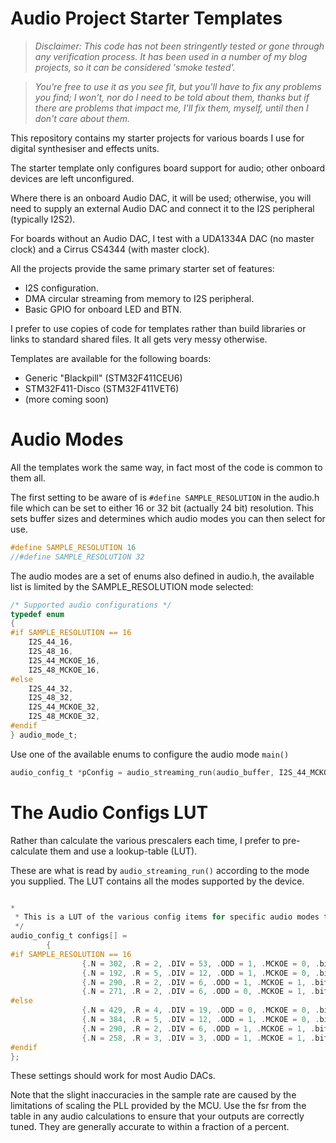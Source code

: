 # Audio Project Starter Templates

> <i>Disclaimer: This code has not been stringently tested or gone through any verification process.  It has been used in a number of my blog projects, so it can be considered 'smoke tested'.  

>You're free to use it as you see fit, but you'll have to fix any problems you find; I won't, nor do I need to be told about them, thanks but if there are problems that impact me, I'll fix them, myself, until then I don't care about them. </i>

This repository contains my starter projects for various boards I use for digital synthesiser and effects units.

The starter template only configures board support for audio; other onboard devices are left unconfigured.

Where there is an onboard Audio DAC, it will be used; otherwise, you will need to supply an external Audio DAC and connect it to the I2S peripheral (typically I2S2).

For boards without an Audio DAC, I test with a UDA1334A DAC (no master clock) and a Cirrus CS4344 (with master clock).

All the projects provide the same primary starter set of features:

- I2S configuration.
- DMA circular streaming from memory to I2S peripheral.
- Basic GPIO for onboard LED and BTN.

I prefer to use copies of code for templates rather than build libraries or links to standard shared files.  It all gets very messy otherwise.

Templates are available for the following boards:

- Generic "Blackpill" (STM32F411CEU6)
- STM32F411-Disco (STM32F411VET6)
- (more coming soon)


# Audio Modes
All the templates work the same way, in fact most of the code is common to them all.  

The first setting to be aware of is ```#define SAMPLE_RESOLUTION``` in the audio.h file which can be set to either 16 or 32 bit (actually 24 bit) resolution.  This sets buffer sizes and determines which audio modes you can then select for use.

```C
#define SAMPLE_RESOLUTION 16  
//#define SAMPLE_RESOLUTION 32  

```

The audio modes are a set of enums also defined in audio.h, the available list is limited by the SAMPLE_RESOLUTION mode selected:

```C
/* Supported audio configurations */
typedef enum
{
#if SAMPLE_RESOLUTION == 16	
	I2S_44_16,
	I2S_48_16,
	I2S_44_MCKOE_16,
	I2S_48_MCKOE_16,
#else
	I2S_44_32,
	I2S_48_32,
	I2S_44_MCKOE_32,
	I2S_48_MCKOE_32,
#endif	
} audio_mode_t;
```

Use one of the available enums to configure the audio mode  ```main()```

```C
audio_config_t *pConfig = audio_streaming_run(audio_buffer, I2S_44_MCKOE_16);
```

# The Audio Configs LUT
Rather than calculate the various prescalers each time, I prefer to pre-calculate them and use a lookup-table (LUT).

These are what is read by ```audio_streaming_run()``` according to the mode you supplied.  The LUT contains all the modes supported by the device.

```C

*
 * This is a LUT of the various config items for specific audio modes that we support.
 */
audio_config_t configs[] =
		{
#if SAMPLE_RESOLUTION == 16			
				{.N = 302, .R = 2, .DIV = 53, .ODD = 1, .MCKOE = 0, .bits = 16, .type = I2S_44_16, .fsr = 44100.46875f},
				{.N = 192, .R = 5, .DIV = 12, .ODD = 1, .MCKOE = 0, .bits = 16, .type = I2S_48_16, .fsr = 48000.0f},
				{.N = 290, .R = 2, .DIV = 6, .ODD = 1, .MCKOE = 1, .bits = 16, .type = I2S_44_MCKOE_16, .fsr = 43569.0f},
				{.N = 271, .R = 2, .DIV = 6, .ODD = 0, .MCKOE = 1, .bits = 16, .type = I2S_48_MCKOE_16, .fsr = 47991.07031},
#else
				{.N = 429, .R = 4, .DIV = 19, .ODD = 0, .MCKOE = 0, .bits = 32, .type = I2S_44_32, .fsr = 44099.50781f},
				{.N = 384, .R = 5, .DIV = 12, .ODD = 1, .MCKOE = 0, .bits = 32, .type = I2S_48_32, .fsr = 48000.0f},
				{.N = 290, .R = 2, .DIV = 6, .ODD = 1, .MCKOE = 1, .bits = 32, .type = I2S_44_MCKOE_32, .fsr = 43569.0f},
				{.N = 258, .R = 3, .DIV = 3, .ODD = 1, .MCKOE = 1, .bits = 32, .type = I2S_48_MCKOE_32, .fsr = 47991.07031}
#endif
};
```

These settings should work for most Audio DACs.

Note that the slight inaccuracies in the sample rate are caused by the limitations of scaling the PLL provided by the MCU.  Use the fsr from the table in any audio calculations to ensure that your outputs are correctly tuned.  They are generally accurate to within a fraction of a percent.